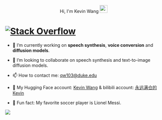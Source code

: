 <div align="center">
   Hi, I'm Kevin Wang <img src="https://media.giphy.com/media/hvRJCLFzcasrR4ia7z/giphy.gif" width="25px"/>
</div>

<h1>
  <a href="http://stackoverflow.com">
    <img src="logo.png" alt="Stack Overflow" />
  </a>
</h1>

- 🔭 I’m currently working on **speech synthesis**, **voice conversion** and **diffusion models**.

- 👯 I’m looking to collaborate on speech synthesis and text-to-image diffusion models.

- 📫 How to contact me: qw103@duke.edu

- 🤗 My Hugging Face account: [Kevin Wang](https://huggingface.co/kevinwang676) & bilibili account: [永远满仓的Kevin](https://space.bilibili.com/501495851)

- 🍰 Fun fact: My favorite soccer player is Lionel Messi.

![](https://github-readme-stats.vercel.app/api?username=KevinWang676&theme=tokyonight&hide_border=false&include_all_commits=false&count_private=false)
